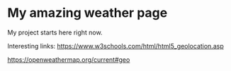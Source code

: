 # My amazing weather page 

My project starts here right now.

Interesting links:
https://www.w3schools.com/html/html5_geolocation.asp

https://openweathermap.org/current#geo
